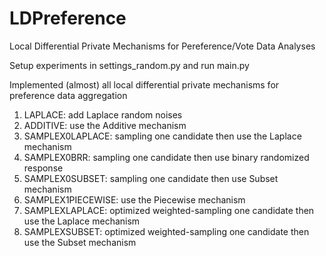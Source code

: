 # LDPreference
Local Differential Private Mechanisms for Pereference/Vote Data Analyses

Setup experiments in settings_random.py and run main.py

Implemented (almost) all local differential private mechanisms for preference data aggregation


1. LAPLACE: add Laplace random noises
2. ADDITIVE: use the Additive mechanism
3. SAMPLEX0LAPLACE: sampling one candidate then use the Laplace mechanism 
4. SAMPLEX0BRR: sampling one candidate then use binary randomized response
5. SAMPLEX0SUBSET: sampling one candidate then use Subset mechanism
6. SAMPLEX1PIECEWISE: use the Piecewise mechanism
7. SAMPLEXLAPLACE: optimized weighted-sampling one candidate then use the Laplace mechanism
8. SAMPLEXSUBSET: optimized weighted-sampling one candidate then use the Subset mechanism
